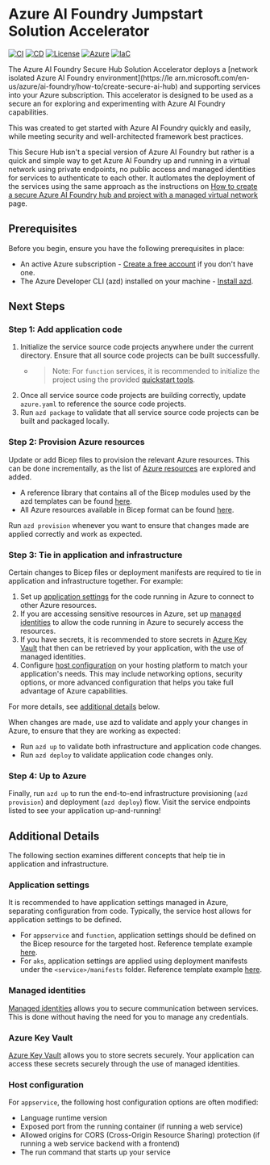 # Azure AI Foundry Jumpstart Solution Accelerator

[![CI][ci-shield]][ci-url]
[![CD][cd-shield]][cd-url]
[![License][license-shield]][license-url]
[![Azure][azure-shield]][azure-url]
[![IaC][iac-shield]][iac-url]

The Azure AI Foundry Secure Hub Solution Accelerator deploys a [network isolated Azure AI Foundry environment](https://le    arn.microsoft.com/en-us/azure/ai-foundry/how-to/create-secure-ai-hub) and supporting services into your Azure subscription. This accelerator is designed to be used as a secure an for exploring and experimenting with Azure AI Foundry capabilities.

This was created to get started with Azure AI Foundry quickly and easily, while meeting security and well-architected framework best practices.

This Secure Hub isn't a special version of Azure AI Foundry but rather is a quick and simple way to get Azure AI Foundry up and running in a virtual network using private endpoints, no public access and managed identities for services to authenticate to each other. It autlomates the deployment of the services using the same approach as the instructions on [How to create a secure Azure AI Foundry hub and project with a managed virtual network](https://learn.microsoft.com/en-us/azure/ai-foundry/how-to/secure-data-playground) page.

## Prerequisites

Before you begin, ensure you have the following prerequisites in place:

- An active Azure subscription - [Create a free account](https://azure.microsoft.com/free/) if you don't have one.
- The Azure Developer CLI (azd) installed on your machine - [Install azd](https://learn.microsoft.com/en-us/azure/developer/azure-developer-cli/install-azd).

## Next Steps

### Step 1: Add application code

1. Initialize the service source code projects anywhere under the current directory. Ensure that all source code projects can be built successfully.
    - > Note: For `function` services, it is recommended to initialize the project using the provided [quickstart tools](https://learn.microsoft.com/en-us/azure/azure-functions/functions-get-started).
2. Once all service source code projects are building correctly, update `azure.yaml` to reference the source code projects.
3. Run `azd package` to validate that all service source code projects can be built and packaged locally.

### Step 2: Provision Azure resources

Update or add Bicep files to provision the relevant Azure resources. This can be done incrementally, as the list of [Azure resources](https://learn.microsoft.com/en-us/azure/?product=popular) are explored and added.

- A reference library that contains all of the Bicep modules used by the azd templates can be found [here](https://github.com/Azure-Samples/todo-nodejs-mongo/tree/main/infra/core).
- All Azure resources available in Bicep format can be found [here](https://learn.microsoft.com/en-us/azure/templates/).

Run `azd provision` whenever you want to ensure that changes made are applied correctly and work as expected.

### Step 3: Tie in application and infrastructure

Certain changes to Bicep files or deployment manifests are required to tie in application and infrastructure together. For example:

1. Set up [application settings](#application-settings) for the code running in Azure to connect to other Azure resources.
1. If you are accessing sensitive resources in Azure, set up [managed identities](#managed-identities) to allow the code running in Azure to securely access the resources.
1. If you have secrets, it is recommended to store secrets in [Azure Key Vault](#azure-key-vault) that then can be retrieved by your application, with the use of managed identities.
1. Configure [host configuration](#host-configuration) on your hosting platform to match your application's needs. This may include networking options, security options, or more advanced configuration that helps you take full advantage of Azure capabilities.

For more details, see [additional details](#additional-details) below.

When changes are made, use azd to validate and apply your changes in Azure, to ensure that they are working as expected:

- Run `azd up` to validate both infrastructure and application code changes.
- Run `azd deploy` to validate application code changes only.

### Step 4: Up to Azure

Finally, run `azd up` to run the end-to-end infrastructure provisioning (`azd provision`) and deployment (`azd deploy`) flow. Visit the service endpoints listed to see your application up-and-running!

## Additional Details

The following section examines different concepts that help tie in application and infrastructure.

### Application settings

It is recommended to have application settings managed in Azure, separating configuration from code. Typically, the service host allows for application settings to be defined.

- For `appservice` and `function`, application settings should be defined on the Bicep resource for the targeted host. Reference template example [here](https://github.com/Azure-Samples/todo-nodejs-mongo/tree/main/infra).
- For `aks`, application settings are applied using deployment manifests under the `<service>/manifests` folder. Reference template example [here](https://github.com/Azure-Samples/todo-nodejs-mongo-aks/tree/main/src/api/manifests).

### Managed identities

[Managed identities](https://learn.microsoft.com/en-us/azure/active-directory/managed-identities-azure-resources/overview) allows you to secure communication between services. This is done without having the need for you to manage any credentials.

### Azure Key Vault

[Azure Key Vault](https://learn.microsoft.com/en-us/azure/key-vault/general/overview) allows you to store secrets securely. Your application can access these secrets securely through the use of managed identities.

### Host configuration

For `appservice`, the following host configuration options are often modified:

- Language runtime version
- Exposed port from the running container (if running a web service)
- Allowed origins for CORS (Cross-Origin Resource Sharing) protection (if running a web service backend with a frontend)
- The run command that starts up your service

<!-- Badge reference links -->
[ci-shield]: https://img.shields.io/github/actions/workflow/status/PlagueHO/azure-ai-foundry-secure-hub/continuous-integration.yml?branch=main
[ci-url]: https://github.com/PlagueHO/azure-ai-foundry-secure-hub/actions/workflows/continuous-integration.yml

[cd-shield]: https://img.shields.io/github/actions/workflow/status/PlagueHO/azure-ai-foundry-secure-hub/continuous-deployment.yml?branch=main
[cd-url]: https://github.com/PlagueHO/azure-ai-foundry-secure-hub/actions/workflows/continuous-deployment.yml

[license-shield]: https://img.shields.io/github/license/PlagueHO/azure-ai-foundry-secure-hub
[license-url]: https://github.com/PlagueHO/azure-ai-foundry-secure-hub/blob/main/LICENSE

[azure-shield]: https://img.shields.io/badge/Azure-Solution%20Accelerator-0078D4?logo=microsoftazure&logoColor=white
[azure-url]: https://azure.microsoft.com/

[iac-shield]: https://img.shields.io/badge/Infrastructure%20as%20Code-Bicep-5C2D91?logo=azurepipelines&logoColor=white
[iac-url]: https://learn.microsoft.com/en-us/azure/azure-resource-manager/bicep/overview
